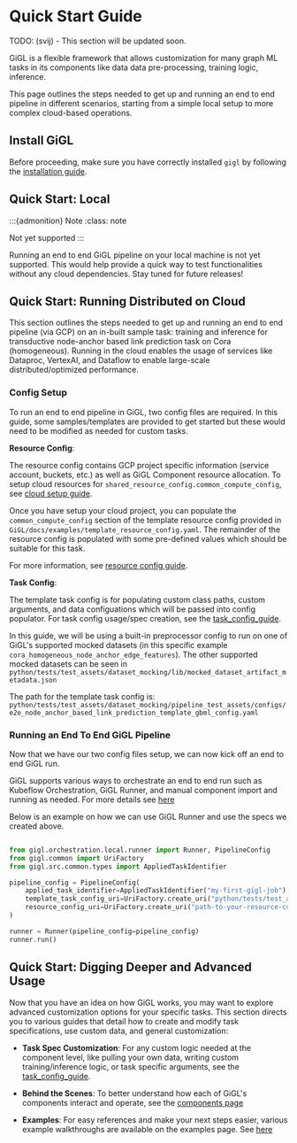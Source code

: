 # Quick Start Guide

TODO: (svij) - This section will be updated soon.

GiGL is a flexible framework that allows customization for many graph ML tasks in its components like data data
pre-processing, training logic, inference.

This page outlines the steps needed to get up and running an end to end pipeline in different scenarios, starting from a
simple local setup to more complex cloud-based operations.

## Install GiGL

Before proceeding, make sure you have correctly installed `gigl` by following the
[installation guide](./installation.md).

## Quick Start: Local

:::{admonition} Note :class: note

Not yet supported :::

Running an end to end GiGL pipeline on your local machine is not yet supported. This would help provide a quick way to
test functionalities without any cloud dependencies. Stay tuned for future releases!

## Quick Start: Running Distributed on Cloud

This section outlines the steps needed to get up and running an end to end pipeline (via GCP) on an in-built sample
task: training and inference for transductive node-anchor based link prediction task on Cora (homogeneous). Running in
the cloud enables the usage of services like Dataproc, VertexAI, and Dataflow to enable large-scale
distributed/optimized performance.

### Config Setup

To run an end to end pipeline in GiGL, two config files are required. In this guide, some samples/templates are provided
to get started but these would need to be modified as needed for custom tasks.

**Resource Config**:

The resource config contains GCP project specific information (service account, buckets, etc.) as well as GiGL Component
resource allocation. To setup cloud resources for `shared_resource_config.common_compute_config`, see
[cloud setup guide](./cloud_setup_guide.md).

Once you have setup your cloud project, you can populate the `common_compute_config` section of the template resource
config provided in `GiGL/docs/examples/template_resource_config.yaml`. The remainder of the resource config is populated
with some pre-defined values which should be suitable for this task.

For more information, see [resource config guide](../config_guides/resource_config_guide.md).

**Task Config**:

The template task config is for populating custom class paths, custom arguments, and data configuations which will be
passed into config populator. For task config usage/spec creation, see the
[task_config_guide](../config_guides/task_config_guide.md).

In this guide, we will be using a built-in preprocessor config to run on one of GiGL's supported mocked datasets (in
this specific example `cora_homogeneous_node_anchor_edge_features`). The other supported mocked datasets can be seen in
`python/tests/test_assets/dataset_mocking/lib/mocked_dataset_artifact_metadata.json`

The path for the template task config is:
`python/tests/test_assets/dataset_mocking/pipeline_test_assets/configs/e2e_node_anchor_based_link_prediction_template_gbml_config.yaml`

### Running an End To End GiGL Pipeline

Now that we have our two config files setup, we can now kick off an end to end GiGL run.

GiGL supports various ways to orchestrate an end to end run such as Kubeflow Orchestration, GiGL Runner, and manual
component import and running as needed. For more details see [here](./orchestration.md)

Below is an example on how we can use GiGL Runner and use the specs we created above.

```python

from gigl.orchestration.local.runner import Runner, PipelineConfig
from gigl.common import UriFactory
from gigl.src.common.types import AppliedTaskIdentifier

pipeline_config = PipelineConfig(
    applied_task_identifier=AppliedTaskIdentifier("my-first-gigl-job"),
    template_task_config_uri=UriFactory.create_uri("python/tests/test_assets/dataset_mocking/pipeline_test_assets/configs/e2e_node_anchor_based_link_prediction_template_gbml_config.yaml"),
    resource_config_uri=UriFactory.create_uri("path-to-your-resource-config.yaml"),
)

runner = Runner(pipeline_config=pipeline_config)
runner.run()

```

## Quick Start: Digging Deeper and Advanced Usage

Now that you have an idea on how GiGL works, you may want to explore advanced customization options for your specific
tasks. This section directs you to various guides that detail how to create and modify task specifications, use custom
data, and general customization:

- **Task Spec Customization**: For any custom logic needed at the component level, like pulling your own data, writing
  custom training/inference logic, or task specific arguments, see the
  [task_config_guide](../config_guides/task_config_guide.md).

- **Behind the Scenes**: To better understand how each of GiGL's components interact and operate, see the
  [components page](../overview/components.md)

- **Examples**: For easy references and make your next steps easier, various example walkthroughs are available on the
  examples page. See [here](../examples/)
